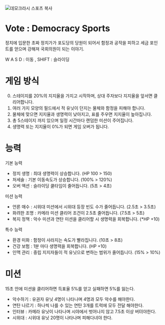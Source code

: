 ![데모크라시 스포츠 복사](https://user-images.githubusercontent.com/37542417/206666497-0033e2b0-c62b-435c-81bd-5e227c780eb1.png)

# Vote : Democracy Sports
정치에 입문한 초짜 정치가가 포도당의 당원이 되어서 함정과 공작을 피하고 세금 포인트를 얻으며 강해져 국회의원이 되는 이야기.

W A S D : 이동 , SHIFT : 슬라이딩


# 게임 방식
0. 스테이지를 20%의 지지율을 가지고 시작하며, 상대 주자보다 지지율을 앞서면 클리어합니다.
1. 여러 가지 모양의 필드에서 적 유닛이 던지는 물체와 함정을 피해야 합니다.
2. 물체에 맞으면 지지율과 생명력이 낮아지고, 표를 주우면 지지율이 높아집니다.
3. 총 5스테이지 까지 있으며 일정 시간마다 랜덤한 미션이 주어집니다.
4. 생명력 또는 지지율이 0%가 되면 게임 오버가 됩니다.

# 능력
기본 능력
- 정치 생명 : 최대 생명력이 상승합니다. (HP 100 > 150)
- 처세술 : 기본 이동속도가 상승합니다. (100% > 120%)
- 오버 액션 : 슬라이딩 쿨타임이 줄어듭니다. (5초 > 4초)

미션 능력
- 언론 매수 : 시위대 미션에서 시위대 등장 빈도 수가 줄어듭니다. (2.5초 > 3.5초)
- 화려한 조명 : 카메라 미션 클리어 조건이 2.5초 줄어듭니다. (7.5초 > 5초)
- 복지 정책 : 악수 미션과 연탄 미션을 클리어할 시 생명력을 회복합니다. (*HP +10) 

특수 능력
- 환경 미화 : 함정이 사라지는 속도가 빨라집니다. (10초 > 8초)
- 건강 보험 : 1분 마다 생명력을 회복합니다. (HP +10)
- 인맥 관리 : 중립 지지자들이 적 유닛으로 변하는 범위가 줄어듭니다. (15% > 10%)

# 미션 
15초 안에 미션을 클리어하면 득표율 5%를 얻고 실패하면 5%를 잃는다.


- 악수하기 : 유권자 유닛 4명이 나타나며 4명과 모두 악수를 해야한다.
- 연탄 나르기 : 하나씩 나를 수 있는 연탄 3개를 트럭에 모두 전달 해야한다.
- 인터뷰 : 카메라 유닛이 나타나며 시야에서 벗어나지 않고 7.5초 이상 버텨야한다.
- 시위대 : 시위대 유닛 20명이 나타나며 피해다녀야 한다.

